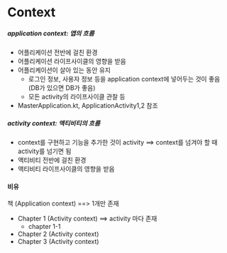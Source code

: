 # Context

##### application context: 앱의 흐름

- 어플리케이션 전반에 걸친 환경
- 어플리케이션 라이프사이클의 영향을 받음
- 어플리케이션이 살아 있는 동안 유지
    - 로그인 정보, 사용자 정보 등을 application context에 넣어두는 것이 좋음 (DB가 있으면 DB가 좋음)
    - 모든 activity의 라이프사이클 관찰 등
- MasterApplication.kt, ApplicationActivity1,2 참조

##### activity context: 액티비티의 흐름

- context를 구현하고 기능을 추가한 것이 activity ==> context를 넘겨야 할 때 activity를 넘기면 됨
- 액티비티 전반에 걸친 환경
- 액티비티 라이프사이클의 영향을 받음

#### 비유

책 (Application context) ==> 1개만 존재

- Chapter 1 (Activity context) ==> activity 마다 존재
    - chapter 1-1
- Chapter 2 (Activity context)
- Chapter 3 (Activity context)

